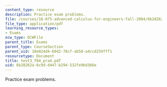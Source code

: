 ```yaml
---
content_type: resource
description: Practice exam problems.
file: /courses/18-075-advanced-calculus-for-engineers-fall-2004/6b28262a6c9dd447b294532fe96d366e_test3_f04_pra4.pdf
file_type: application/pdf
learning_resource_types:
- Exams
ocw_type: OCWFile
parent_title: Exams
parent_type: CourseSection
parent_uid: 18e024d4-6042-78cf-ab50-a4ccd259fff1
resourcetype: Document
title: test3_f04_pra4.pdf
uid: 6b28262a-6c9d-d447-b294-532fe96d366e
---
```

Practice exam problems.

